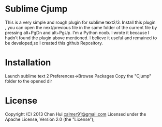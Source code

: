 Sublime Cjump
=============

This is a very simple and rough plugin for sublime text2/3.
Install this plugin , you can open the next/previous file in the same folder of the current file  by pressing alt+PgDn and alt+PgUp.
I'm a Python noob. I wrote it because I hadn't  found the plugin above mentioned.
I believe it useful and remained to be developed,so I created this github Repository.


Installation
=============
Launch sublime text 2 
Preferences->Browse Packages
Copy the "Cjump" folder to the opened dir


License
=============
Copyright (C) 2013 Chen Hui <calmer91@gmail.com>
Licensed under the Apache License, Version 2.0 (the "License");